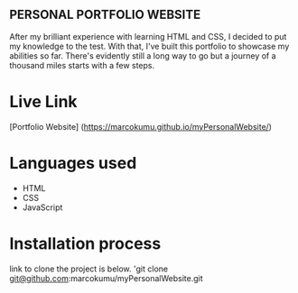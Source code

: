 ## PERSONAL PORTFOLIO WEBSITE
After my brilliant experience with learning HTML and CSS, I decided to put my knowledge to the test. With that, I've built this portfolio to showcase my abilities so far. There's evidently still a long way to go but a journey of a thousand miles starts with a few steps.  
 # Live Link 
 
 [Portfolio Website] (https://marcokumu.github.io/myPersonalWebsite/)

 # Languages used
 - HTML
 - CSS
 - JavaScript

 # Installation process 
  
  link to clone the project is below.
  'git clone git@github.com:marcokumu/myPersonalWebsite.git

